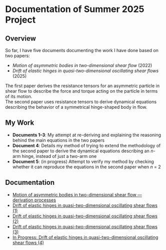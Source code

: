 # Documentation of Summer 2025 Project 

## Overview
So far, I have five documents documenting the work I have done based on two papers:  
- *Motion of asymmetric bodies in two-dimensional shear flow* (2022)  
- *Drift of elastic hinges in quasi-two-dimensional oscillating shear flows* (2025)  

The first paper derives the resistance tensors for an asymmetric particle in shear flow to describe the force and torque acting on the particle in terms of its motion.  
The second paper uses resistance tensors to derive dynamical equations describing the behavior of a symmetrical hinge-shaped body in flow.  

## My Work
- **Documents 1–3**: My attempt at re-deriving and explaining the reasoning behind the main equations in the two papers 
- **Document 4**: Details my method of trying to extend the methodology of the second paper to derive the dynamical equations describing an *n*-arm hinge, instead of just a two-arm one
- **Document 5**: (in progress) Attempt to verify my method by checking whether it can reproduce the equations in the second paper when *n* = 2

## Documentation
- [Motion of asymmetric bodies in two-dimensional shear flow — derivation processes](docs/Motion_of_asymmetric_bodies_in_two_dimensional_shear_flow___derivation_processes.pdf)
- [Drift of elastic hinges in quasi-two-dimensional oscillating shear flows (1)](docs/Drift_of_elastic_hinges_in_quasi_two_dimensional_oscillating_shear_flows__1_.pdf)
- [Drift of elastic hinges in quasi-two-dimensional oscillating shear flows (2)](docs/Drift_of_elastic_hinges_in_quasi_two_dimensional_oscillating_shear_flows__2_.pdf)
- [Drift of elastic hinges in quasi-two-dimensional oscillating shear flows (3)](docs/Drift_of_elastic_hinges_in_quasi_two_dimensional_oscillating_shear_flows__3_.pdf)
- [In Progress: Drift of elastic hinges in quasi-two-dimensional oscillating shear flows (4)](docs/In_Progress_Drift_of_elastic_hinges_in_quasi_two_dimensional_oscillating_shear_flows__4_.pdf)

